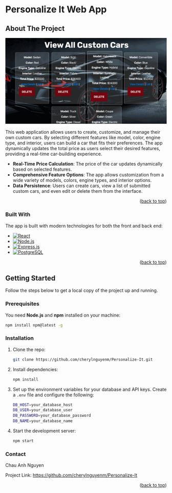 # Personalize It Web App
<a id="readme-top"></a>

## About The Project
![Product Name Screen Shot](./client/public/screenshot.png)

This web application allows users to create, customize, and manage their own custom cars. By selecting different features like model, color, engine type, and interior, users can build a car that fits their preferences. The app dynamically updates the total price as users select their desired features, providing a real-time car-building experience.

- **Real-Time Price Calculation**: The price of the car updates dynamically based on selected features.
- **Comprehensive Feature Options**: The app allows customization from a wide variety of models, colors, engine types, and interior options.
- **Data Persistence**: Users can create cars, view a list of submitted custom cars, and even edit or delete them from the interface.

<p align="right">(<a href="#readme-top">back to top</a>)</p>

### Built With

The app is built with modern technologies for both the front and back end:

* [![React][React.js]][React-url]
* [![Node.js][Node.js]][Node-url]
* [![Express.js][Express.js]][Express-url]
* [![PostgreSQL][PostgreSQL]][PostgreSQL-url]

<!-- MARKDOWN LINKS & IMAGES -->
[React.js]: https://img.shields.io/badge/React-20232A?style=for-the-badge&logo=react&logoColor=61DAFB
[React-url]: https://reactjs.org/
[Node.js]: https://img.shields.io/badge/Node.js-43853D?style=for-the-badge&logo=node-dot-js&logoColor=white
[Node-url]: https://nodejs.org/
[Express.js]: https://img.shields.io/badge/Express.js-000000?style=for-the-badge&logo=express&logoColor=white
[Express-url]: https://expressjs.com/
[PostgreSQL]: https://img.shields.io/badge/PostgreSQL-316192?style=for-the-badge&logo=postgresql&logoColor=white
[PostgreSQL-url]: https://www.postgresql.org/

<p align="right">(<a href="#readme-top">back to top</a>)</p>

## Getting Started

Follow the steps below to get a local copy of the project up and running.

### Prerequisites

You need <b>Node.js</b> and <b>npm</b> installed on your machine:

```sh
npm install npm@latest -g
```

### Installation

1. Clone the repo:

   ```sh
   git clone https://github.com/cherylnguyenm/Personalize-It.git
   ```

2. Install dependencies:
    ```sh
   npm install
   ```

3. Set up the environment variables for your database and API keys. Create a `.env` file and configure the following:
    ```sh
    DB_HOST=your_database_host
    DB_USER=your_database_user
    DB_PASSWORD=your_database_password
    DB_NAME=your_database_name
    ```

4. Start the development server:
    ```sh
    npm start
    ```
### Contact
Chau Anh Nguyen 

Project Link: https://github.com/cherylnguyenm/Personalize-It

<p align="right">(<a href="#readme-top">back to top</a>)</p>
